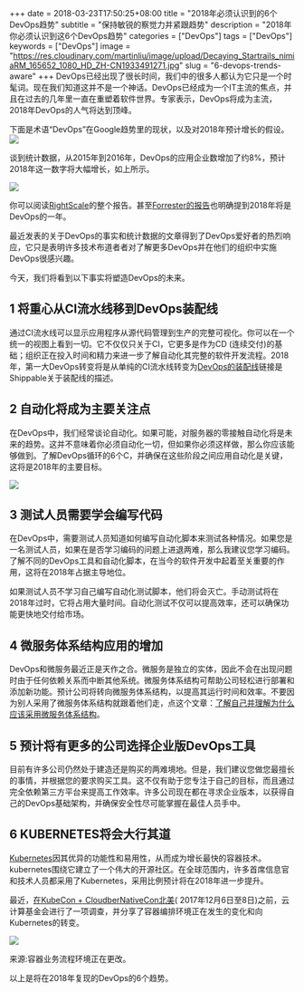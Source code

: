 +++
date =  2018-03-23T17:50:25+08:00
title =  "2018年必须认识到的6个DevOps趋势"
subtitle =  "保持敏锐的察觉力并紧跟趋势"
description =  "2018年你必须认识到这6个DevOps趋势"
categories =  ["DevOps"]
tags =  ["DevOps"]
keywords =  ["DevOps"]
image = "https://res.cloudinary.com/martinliu/image/upload/Decaying_Startrails_nimiaRM_165652_1080_HD_ZH-CN1933491271.jpg"
slug = "6-devops-trends-aware"
+++
DevOps已经出现了很长时间，我们中的很多人都认为它只是一个时髦词。现在我们知道这并不是一个神话。DevOps已经成为一个IT主流的焦点，并且在过去的几年里一直在重塑着软件世界。专家表示，DevOps将成为主流，2018年DevOps的人气将达到顶峰。

下面是术语“DevOps”在Google趋势里的现状，以及对2018年预计增长的假设。
![](https://res.cloudinary.com/martinliu/image/upload/15217987958903.png)

谈到统计数据，从2015年到2016年，DevOps的应用企业数增加了约8%，预计2018年这一数字将大幅增长，如上所示。

![](https://res.cloudinary.com/martinliu/image/upload/15217988516530.png)

你可以阅读[RightScale](https://www.rightscale.com/blog/cloud-industry-insights/new-devops-trends-2016-state-cloud-survey)的整个报告。甚至[Forrester的报告](https://go-forrester.clclp.me/blogs/2018-the-year-of-enterprise-devops)也明确提到2018年将是DevOps的一年。

最近发表的关于DevOps的事实和统计数据的文章得到了DevOps爱好者的热烈响应，它只是表明许多技术布道者者对了解更多DevOps并在他们的组织中实施DevOps很感兴趣。

今天，我们将看到以下事实将塑造DevOps的未来。

## 1 将重心从CI流水线移到DevOps装配线

通过CI流水线可以显示应用程序从源代码管理到生产的完整可视化。你可以在一个统一的视图上看到一切。它不仅仅只关于CI，它更多是作为CD (连续交付)的基础；组织正在投入时间和精力来进一步了解自动化其完整的软件开发流程。2018年，第一大DevOps转变将是从单纯的CI流水线转变为[DevOps的装配线](http://blog.shippable.com/the-difference-between-ci-pipelines-and-devops-assembly-lines-0)链接是Shippable关于装配线的描述。

## 2 自动化将成为主要关注点

在DevOps中，我们经常谈论自动化。如果可能，对服务器的零接触自动化将是未来的趋势。这并不意味着你必须自动化一切，但如果你必须这样做，那么你应该能够做到。了解DevOps循环的6个C，并确保在这些阶段之间应用自动化是关键，这将是2018年的主要目标。

![](https://res.cloudinary.com/martinliu/image/upload/15217988430927.png)

## 3 测试人员需要学会编写代码

在DevOps中，需要测试人员知道如何编写自动化脚本来测试各种情况。如果您是一名测试人员，如果在是否学习编码的问题上进退两难，那么我建议您学习编码。了解不同的DevOps工具和自动化脚本，在当今的软件开发中起着至关重要的作用，这将在2018年占据主导地位。

如果测试人员不学习自己编写自动化测试脚本，他们将会灭亡。手动测试将在2018年过时，它将占用大量时间。自动化测试不仅可以提高效率，还可以确保功能更快地交付给市场。

## 4 微服务体系结构应用的增加

DevOps和微服务最近正是天作之合。微服务是独立的实体，因此不会在出现问题时由于任何依赖关系而中断其他系统。微服务体系结构可帮助公司轻松进行部署和添加新功能。预计公司将转向微服务体系结构，以提高其运行时间和效率。不要因为别人采用了微服务体系结构就跟着他们走，点这个文章：[了解自己并理解为什么应该采用微服务体系结构](http://blog.shippable.com/why-you-should-adopt-microservices)。

## 5 预计将有更多的公司选择企业版DevOps工具

目前有许多公司仍然处于建造还是购买的两难境地。但是，我们建议您做您最擅长的事情，并根据您的要求购买工具。这不仅有助于您专注于自己的目标，而且通过完全依赖第三方平台来提高工作效率。许多公司现在都在寻求企业版本，以获得自己的DevOps基础架构，并确保安全性尽可能掌握在最佳人员手中。

## 6 KUBERNETES将会大行其道

[Kubernetes](https://www.upwork.com/hiring/for-clients/kubernetes-vs-openshift-vs-tectonic/)因其优异的功能性和易用性，从而成为增长最快的容器技术。kubernetes围绕它建立了一个伟大的开源社区。在全球范围内，许多首席信息官和技术人员都采用了Kubernetes，采用比例预计将在2018年进一步提升。

最近，[在KubeCon + CloudberNativeCon北美](https://events.linuxfoundation.org/events/kubecon-cloudnativecon-north-america-2018/)( 2017年12月6日至8日)之前，云计算基金会进行了一项调查，并分享了容器编排环境正在发生的变化和向Kubernetes的转变。

![](https://res.cloudinary.com/martinliu/image/upload/15218007889881.png)

来源:容器业务流程环境正在更改。

以上是将在2018年复现的DevOps的6个趋势。
